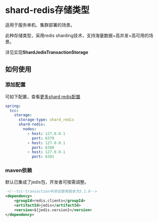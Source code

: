 # shard-redis存储类型

适用于服务单机、集群部署的场景。  
  
此种存储类型，采用redis sharding技术，支持海量数据+高并发+高可用的场景。 
  
详见实现**ShardJedisTransactionStorage**

## 如何使用  

### 添加配置
可如下配置，查看[更多shard redis配置](/zh-cn/docs/tutorial/configurations.html#shardredisstoreproperties)
```yaml
spring:
  tcc:
    storage:
      storage-type: shard_redis
      shard-redis:
        nodes:
          - host: 127.0.0.1
            port: 6379
          - host: 127.0.0.1
            port: 6380
          - host: 127.0.0.1
            port: 6381

```

### maven依赖
默认已集成了jedis包，开发者可按需调整。  
```xml
 <!--tcc-transaction中测试使用版本为3.1.0-->
<dependency>
    <groupId>redis.clients</groupId>
    <artifactId>jedis</artifactId>
    <version>${jedis.version}</version>
</dependency>
```
